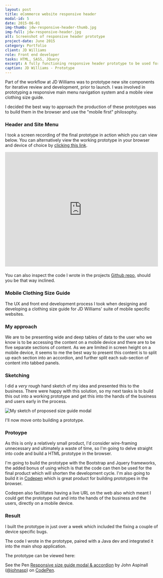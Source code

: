 ```yaml
---
layout: post
title: eCommerce website responsive header
modal-id: 5
date: 2015-06-01
img-thumb: jdw-responsive-header-thumb.jpg
img-full: jdw-responsive-header.jpg
alt: Screenshot of responsive header prototype
project-date: June 2015
category: Portfolio
client: JD Williams
role: Front end developer
tasks: HTML, SASS, JQuery
excerpt: A fully functioning responsive header prototype to be used for the new proposed eCommerce site template. 
caption: JD Williams - Prototype
---  
```


Part of the workflow at JD Williams was to prototype new site components for iterative review and development, prior to launch.  I was involved in prototyping a responsive main menu navigation system and a mobile view clothing size guide. 

I decided the best way to approach the production of these prototypes was to build them in the browser and use the "mobile first" philosophy. 

### Header and Site Menu 

I took a screen recording of the final prototype in action which you can view below.  You can alternatively view the working prototype in your browser and device of choice by <a href="http://johnasp.github.io/ecommerce_responsive_header/">clicking this link</a>.  

<div style="position:relative;height:0;padding-bottom:75.0%; margin-bottom: 20px;"><iframe src="https://www.youtube.com/embed/klxQ9iTioQQ?ecver=2" width="480" height="360" frameborder="0" style="position:absolute;width:100%;height:100%;left:0" allowfullscreen></iframe></div>

You can also inspect the code I wrote in the projects <a href="https://github.com/johnasp/ecommerce_responsive_header">Github repo</a>, should you be that way inclined. 

### Mobile Clothing Size Guide

The UX and front end development process I took when designing and developing a clothing size guide for JD Williams' suite of mobile specific websites. 

### My approach 
 
We are to be presenting wide and deep tables of data to the user who we know is to be accessing the content on a mobile device and there are to be five separate sections of content.  As we are limited in screen height on a mobile device, it seems to me the best way to present this content is to split up each section into an accordion, and further split each sub-section of content into tabbed panels.

### Sketching

I did a *very* rough hand sketch of my idea and presented this to the business. There were happy with this solution, so my next tasks is to build this out into a working prototype and get this into the hands of the business and users early in the process.  

<img src="{{ base }}/img/size-guide-sketch.jpg" alt="My sketch of proposed size guide modal">   

I'll now move onto building a prototype.

### Protoype

As this is only a relatively small product, I'd consider wire-framing unnecessary and ultimately a waste of time, so I'm going to delve straight into code and build a HTML prototype in the browser.  

I'm going to build the prototype with the Bootstrap and Jquery frameworks, the added bonus of using which is that the code can then be used for the final product which will shorten the development cycle.  I'm also going to build it in [Codepen](http://www.codepen.io) which is great product for building prototypes in the browser.

Codepen also facilitates having a live URL on the web also which meant I could get the prototype out and into the hands of the business and the users, directly on a mobile device.  

### Result

I built the prototype in just over a week which included the fixing a couple of device specific bugs.

The code I wrote in the prototype, paired with a Java dev and integrated it into the main shop application. 

The prototype can be viewed here:

<p data-height="531" data-theme-id="dark" data-slug-hash="LkQWva" data-default-tab="result" data-user="johnasp" data-embed-version="2" class="codepen">See the Pen <a href="http://codepen.io/johnasp/pen/LkQWva/">Responsive size guide modal & accordion</a> by John Aspinall (<a href="http://codepen.io/johnasp">@johnasp</a>) on <a href="http://codepen.io">CodePen</a>.</p>
<script async src="//assets.codepen.io/assets/embed/ei.js"></script>


















